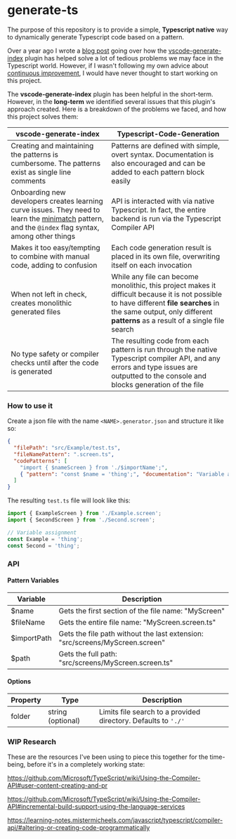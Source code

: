 # generate-ts

The purpose of this repository is to provide a simple, **Typescript native** way to dynamically generate Typescript code based on a pattern.

Over a year ago I wrote a [blog post](https://www.bravolt.com/post/generate-index-can-save-your-sanity) going over how the [vscode-generate-index](https://github.com/fjc0k/vscode-generate-index) plugin has helped solve a lot of tedious problems we may face in the Typescript world. However, if I wasn't following my own advice about [continuous improvement](https://www.bravolt.com/post/how-to-adopt-a-continuous-improvement-culture), I would have never thought to start working on this project.

The **vscode-generate-index** plugin has been helpful in the short-term. However, in the **long-term** we identified several issues that this plugin's approach created. Here is a breakdown of the problems we faced, and how this project solves them:

| vscode-generate-index                                                                                                                                                                            | Typescript-Code-Generation                                                                                                                                                                                               |
| ------------------------------------------------------------------------------------------------------------------------------------------------------------------------------------------------ | ------------------------------------------------------------------------------------------------------------------------------------------------------------------------------------------------------------------------ |
| Creating and maintaining the patterns is cumbersome. The patterns exist as single line comments                                                                                                  | Patterns are defined with simple, overt syntax. Documentation is also encouraged and can be added to each pattern block easily                                                                                           |
| Onboarding new developers creates learning curve issues. They need to learn the [minimatch](https://github.com/isaacs/minimatch#usage) pattern, and the `@index` flag syntax, among other things | API is interacted with via native Typescript. In fact, the entire backend is run via the Typescript Compiler API                                                                                                         |
| Makes it too easy/tempting to combine with manual code, adding to confusion                                                                                                                      | Each code generation result is placed in its own file, overwriting itself on each invocation                                                                                                                             |
| When not left in check, creates monolithic generated files                                                                                                                                       | While any file can become monolithic, this project makes it difficult because it is not possible to have different **file searches** in the same output, only different **patterns** as a result of a single file search |
| No type safety or compiler checks until after the code is generated                                                                                                                              | The resulting code from each pattern is run through the native Typescript compiler API, and any errors and type issues are outputted to the console and blocks generation of the file                                    |

### How to use it

Create a json file with the name `<NAME>.generator.json` and structure it like so:

```json
{
  "filePath": "src/Example/test.ts",
  "fileNamePattern": ".screen.ts",
  "codePatterns": [
    "import { $nameScreen } from './$importName';",
    { "pattern": "const $name = 'thing';", "documentation": "Variable assignment" }
  ]
}
```

The resulting `test.ts` file will look like this:

```typescript
import { ExampleScreen } from './Example.screen';
import { SecondScreen } from './Second.screen';

// Variable assignment
const Example = 'thing';
const Second = 'thing';
```

### API

#### Pattern Variables

| Variable    | Description                                                                  |
| ----------- | ---------------------------------------------------------------------------- |
| $name       | Gets the first section of the file name: "MyScreen"                          |
| $fileName   | Gets the entire file name: "MyScreen.screen.ts"                              |
| $importPath | Gets the file path without the last extension: "src/screens/MyScreen.screen" |
| $path       | Gets the full path: "src/screens/MyScreen.screen.ts"                         |

#### Options

| Property | Type              | Description                                                    |
| -------- | ----------------- | -------------------------------------------------------------- |
| folder   | string (optional) | Limits file search to a provided directory. Defaults to `'./'` |

### WIP Research

These are the resources I've been using to piece this together for the time-being, before it's in a completely working state:

https://github.com/Microsoft/TypeScript/wiki/Using-the-Compiler-API#user-content-creating-and-pr

https://github.com/Microsoft/TypeScript/wiki/Using-the-Compiler-API#incremental-build-support-using-the-language-services

https://learning-notes.mistermicheels.com/javascript/typescript/compiler-api/#altering-or-creating-code-programmatically
